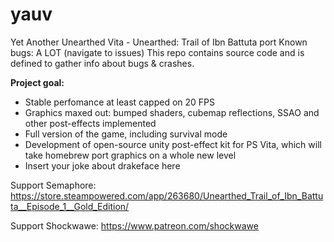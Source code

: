# yauv
Yet Another Unearthed Vita - Unearthed: Trail of Ibn Battuta port
Known bugs: A LOT (navigate to issues)
This repo contains source code and is defined to gather info about bugs & crashes.

**Project goal:**
- Stable perfomance at least capped on 20 FPS
- Graphics maxed out: bumped shaders, cubemap reflections, SSAO and other post-effects implemented
- Full version of the game, including survival mode
- Development of open-source unity post-effect kit for PS Vita, which will take homebrew port graphics on a whole new level
- Insert your joke about drakeface here

Support Semaphore: https://store.steampowered.com/app/263680/Unearthed_Trail_of_Ibn_Battuta__Episode_1__Gold_Edition/

Support Shockwawe: https://www.patreon.com/shockwawe

